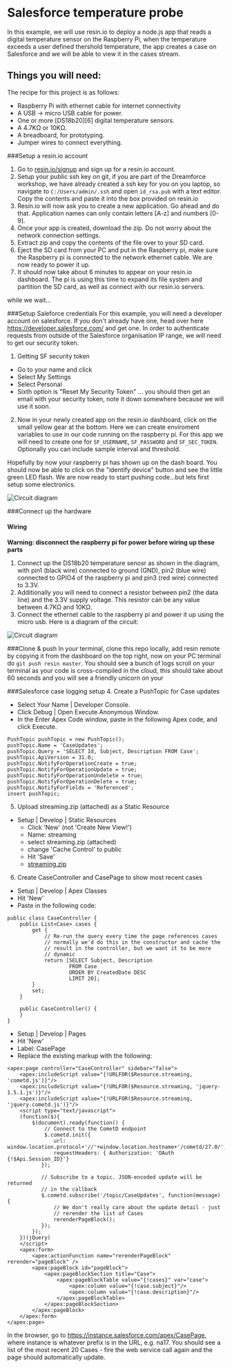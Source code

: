 # Salesforce temperature probe
In this example, we will use resin.io to deploy a node.js app that reads a digital temperature sensor on the Raspberry Pi, when the temperature exceeds a user defined thershold temperature, the app creates a case on Salesforce and we will be able to view it in the cases stream.

## Things you will need:

The recipe for this project is as follows:

* Raspberry Pi with ethernet cable for internet connectivity 
* A USB -> micro USB cable for power.
* One or more [DS18b20][6] digital temperature sensors.
* A 4.7KΩ or 10KΩ.
* A breadboard, for prototyping.
* Jumper wires to connect everything.

###Setup a resin.io account
1. Go to [resin.io/signup](https://alpha.resin.io/signup) and sign up for a resin.io account.
1. Setup your public ssh key on git, if you are part of the Dreamforce workshop, we have already created a ssh key for you on you laptop, so navigate to `C:/Users/admin/.ssh` and open `id_rsa.pub` with a text editor. Copy the contents and paste it into the box provided on resin.io
2. Resin.io will now ask you to create a new application. Go ahead and do that. Application names can only contain letters [A-z] and numbers [0-9].
3. Once your app is created, download the zip. Do not worry about the network connection settings.
4. Extract zip and copy the contents of the file over to your SD card.
5. Eject the SD card from your PC and put in the Raspberry pi, make sure the Raspberry pi is connected to the network ethernet cable. We are now ready to power it up.
6. It should now take about 6 minutes to appear on your resin.io dashboard. The pi is using this time to expand its file system and partition the SD card, as well as connect with our resin.io servers.

while we wait...

###Setup Saleforce credentials
For this example, you will need a developer account on salesforce. If you don't already have one, head over here https://developer.salesforce.com/ and get one.
In order to authenticate requests from outside of the Salesforce organisation IP range, we will need to get our security token.
1. Getting SF security token
 + Go to your name and click
 + Select My Settings
 + Select Personal
 + Sixth option is "Reset My Security Token"
... you should then get an email with your security token, note it down somewhere because we will use it soon.

2. Now in your newly created app on the resin.io dashboard, click on the small yellow gear at the bottom. Here we can create enviroment variables to use in our code running on the raspberry pi. For this app we will need to create one for `SF_USERNAME`, `SF_PASSWORD` and `SF_SEC_TOKEN`. Optionally you can include sample interval and threshold.

Hopefully by now your raspberry pi has shown up on the dash board. You should now be able to click on the "identify device" button and see the little green LED flash. We are now ready to start pushing code...but lets first setup some electronics.

![Circuit diagram](/docs/images/env_vars.png)

###Connect up the hardware
#### Wiring

**Warning: disconnect the raspberry pi for power before wiring up these parts**

1. Connect up the DS18b20 temperature senosr as shown in the diagram, with pin1 (black wire) connected to ground (GND), pin2 (blue wire) connected to GPIO4 of the raspberry pi and pin3 (red wire) connected to 3.3V. 
1. Additionally you will need to connect a resistor between pin2 (the data line) and the 3.3V supply voltage. This resistor can be any value between 4.7KΩ and 10KΩ.
1. Connect the ethernet cable to the raspberry pi and power it up using the micro usb.
Here is a diagram of the circuit:

![Circuit diagram](/docs/images/diagram.png)


###Clone & push
In your terminal, clone this repo locally, add resin remote by copying it from the dashboard on the top right, now on your PC terminal do `git push resin master`.
You should see a bunch of logs scroll on your terminal as your code is cross-compiled in the cloud, this should take about 60 seconds and you will see a friendly unicorn on your 


###Salesforce case logging setup
4. Create a PushTopic for Case updates

 - Select Your Name | Developer Console.
 - Click Debug | Open Execute Anonymous Window.
 - In the Enter Apex Code window, paste in the following Apex code, and click Execute.

```
PushTopic pushTopic = new PushTopic();
pushTopic.Name = 'CaseUpdates';
pushTopic.Query = 'SELECT Id, Subject, Description FROM Case';
pushTopic.ApiVersion = 31.0;
pushTopic.NotifyForOperationCreate = true;
pushTopic.NotifyForOperationUpdate = true;
pushTopic.NotifyForOperationUndelete = true;
pushTopic.NotifyForOperationDelete = true;
pushTopic.NotifyForFields = 'Referenced';
insert pushTopic;
```

5. Upload streaming.zip (attached) as a Static Resource
 - Setup | Develop | Static Resources
   - Click 'New' (not 'Create New View!')
   - Name: streaming
   - select streaming.zip (attached)
   - change 'Cache Control' to public
   - Hit 'Save'
   - [streaming.zip](https://dl.dropboxusercontent.com/u/9795699/streaming.zip "streaming.zip") 

6. Create CaseController and CasePage to show most recent cases
 - Setup | Develop | Apex Classes
 - Hit 'New'
 - Paste in the following code:

```
public class CaseController {
    public List<Case> cases {
        get {
            // Re-run the query every time the page references cases
            // normally we'd do this in the constructor and cache the
            // result in the controller, but we want it to be more
            // dynamic
            return [SELECT Subject, Description 
                    FROM Case
                    ORDER BY CreatedDate DESC
                    LIMIT 20];
        } 
        set;
    }
    
    public CaseController() {
    }
}
```

 - Setup | Develop | Pages
 - Hit 'New'
 - Label: CasePage
 - Replace the existing markup with the following:

```
<apex:page controller="CaseController" sidebar="false">
    <apex:includeScript value="{!URLFOR($Resource.streaming, 'cometd.js')}"/>
    <apex:includeScript value="{!URLFOR($Resource.streaming, 'jquery-1.5.1.js')}"/>
    <apex:includeScript value="{!URLFOR($Resource.streaming, 'jquery.cometd.js')}"/>
    <script type="text/javascript">
    (function($){
        $(document).ready(function() {
            // Connect to the CometD endpoint
            $.cometd.init({
               url: window.location.protocol+'//'+window.location.hostname+'/cometd/27.0/',
               requestHeaders: { Authorization: 'OAuth {!$Api.Session_ID}'}
           });

           // Subscribe to a topic. JSON-encoded update will be returned
           // in the callback
           $.cometd.subscribe('/topic/CaseUpdates', function(message) {
               // We don't really care about the update detail - just
               // rerender the list of Cases
               rerenderPageBlock();
           });
        });
    })(jQuery)
    </script>
    <apex:form>
        <apex:actionFunction name="rerenderPageBlock" rerender="pageBlock" />
        <apex:pageBlock id="pageBlock">
            <apex:pageBlockSection title="Case">
                <apex:pageBlockTable value="{!cases}" var="case">
                    <apex:column value="{!case.subject}"/>
                    <apex:column value="{!case.description}"/>
                </apex:pageBlockTable>
            </apex:pageBlockSection>
        </apex:pageBlock>
    </apex:form>
</apex:page>
```

In the browser, go to https://instance.salesforce.com/apex/CasePage, where instance is whatever prefix is in the URL, e.g. na17. You should see a list of the most recent 20 Cases - fire the web service call again and the page should automatically update.
